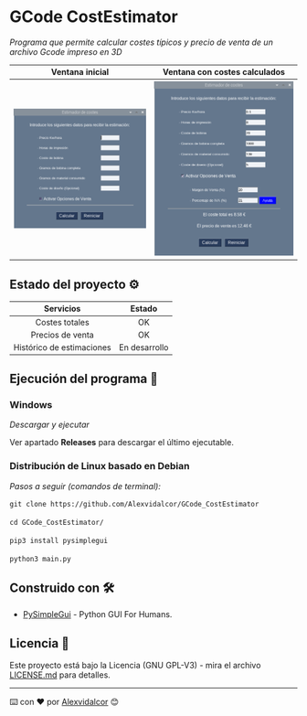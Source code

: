 
# GCode CostEstimator

_Programa que permite calcular costes típicos y precio de venta de un archivo Gcode impreso en 3D_

Ventana inicial         |  Ventana con costes calculados
:-------------------------:|:-------------------------:
![Initial_Window](https://github.com/Alexvidalcor/GCode_CostEstimator/blob/main/Input/ReadmeImage_1.png?raw=true)  |  ![Ending_Window](https://github.com/Alexvidalcor/GCode_CostEstimator/blob/main/Input/ReadmeImage_2.png?raw=true)


## Estado del proyecto ⚙️

Servicios          |  Estado
:-------------------------:|:-------------------------:
Costes totales  |  OK
Precios de venta  |  OK
Histórico de estimaciones  |  En desarrollo


## Ejecución del programa 🚀

### Windows 

_Descargar y ejecutar_

Ver  apartado **Releases** para descargar el último ejecutable.


### Distribución de Linux basado en Debian 

_Pasos a seguir (comandos de terminal):_

```
git clone https://github.com/Alexvidalcor/GCode_CostEstimator

cd GCode_CostEstimator/

pip3 install pysimplegui

python3 main.py
```


## Construido con 🛠️

* [PySimpleGui](https://pysimplegui.readthedocs.io/en/latest/) - Python GUI For Humans.


## Licencia 📄

Este proyecto está bajo la Licencia (GNU GPL-V3) - mira el archivo [LICENSE.md](LICENSE.md) para detalles.


---
⌨️ con ❤️ por [Alexvidalcor](https://github.com/Alexvidalcor) 😊
